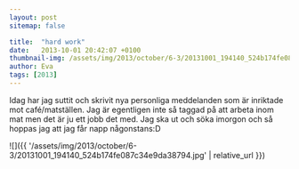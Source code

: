 ```yaml
---
layout: post
sitemap: false

title:  "hard work"
date:   2013-10-01 20:42:07 +0100
thumbnail-img: /assets/img/2013/october/6-3/20131001_194140_524b174fe087c34e9da38794.jpg
author: Eva
tags: [2013]
---
```


Idag har jag suttit och skrivit nya personliga meddelanden som är inriktade mot café/matställen. Jag är egentligen inte så taggad på att arbeta inom mat men det är ju ett jobb det med. Jag ska ut och söka imorgon och så hoppas jag att jag får napp någonstans:D

![]({{ '/assets/img/2013/october/6-3/20131001_194140_524b174fe087c34e9da38794.jpg'  | relative_url }})

